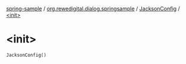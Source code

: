 [spring-sample](../../index.md) / [org.rewedigital.dialog.springsample](../index.md) / [JacksonConfig](index.md) / [&lt;init&gt;](./-init-.md)

# &lt;init&gt;

`JacksonConfig()`